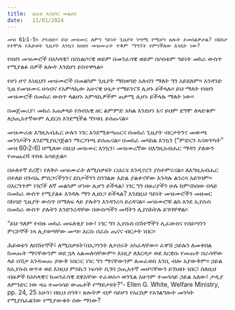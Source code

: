 ```yaml
---
title:  አቤቱ እንደገና መልሰን
date:   11/01/2024
---
```


`መዝ 61፡1-5ን ያንብቡ። ይህ መዝሙር ለምን ዓይነት ጊዜያት ገጣሚ የሚሆን ጸሎት ይመስልዎታል? በደስታ የተሞሉ የሕይወት ጊዜያት እንኳን ከሀዘን መዝሙራት ጥቅም ማግኘት የምንችለው እንዴት ነው?`

የሀዘን መዝሙሮች በአካላዊ፤ በስነልቦናዊ ወይም በመንፈሳዊ ወይም በሶስቱም ዓይነት መከራ ውስጥ የሚያልፉ ሰዎች ጸሎት እንደሆነ ይስተዋላል።

የሆነ ሆኖ እነዚህን መዝሙሮች በመልካም ጊዜያት ማስወገድ አለብን ማለት ግን አይደለም። አንዳንድ ጊዜ የመዝሙሩ ሀሳብና የአምላኪው አሁናዊ ሁኔታ የማይገናኙ ሊሆኑ ይችላሉ። ይህ ማለት የሀዘን መዝሙሮች በመከራ ውስጥ ላልሆኑ አምላኪዎችም ጠቃሚ ሊሆኑ ይችላሉ ማለት ነው።

በመጀመሪያ፣ መከራ አጠቃላይ የሰብአዊ ዘር ልምምድ አካል እንደሆነ እና ይህም ደግሞ ለጻድቁም ለኃጢአተኛውም ሊደርስ እንደሚችል ግንዛቤ ይሰጡናል።

መዝሙራቱ እግዚአብሔር ሁሉን ነገር እንደሚቆጣጠርና በመከራ ጊዜያት ብርታትንና መውጫ መንገዶችን እንደሚያዘጋጅልን ማረጋገጫ ይሰጡናል። በመከራ መካከል እንኳን (“ምድርን አናወጥካት” መዝ 60፡2፣6) በሚለው በዚህ መዝሙር እንኳን፣ መዝሙረኛው በእግዚአብሔር ማዳን ያለውን የመጨረሻ ተስፋ አሳይቷል።

በሁለተኛ ደረጃ፣ የለቅሶ መዝሙራት ለሚሰቃዩት ርህራሄ እንዲኖረን ያስተምሩናል። ለእግዚአብሔር በተለይ በጉባኤ ምስጋናችንንና ደስታችንን ስንገልጽ እድል ያልቀናቸው እንዳሉ ልንረሳ አይገባም። በእርግጥም ነገሮች ለኛ መልካም ሆነው ሊሆን ይችላል፤ ነገር ግን በዙሪያችን ሁሉ ከምናስበው በላይ በመከራ ውስጥ የሚያልፉ እንዳሉ ማን ሊዘነጋ ይችላል? እንደዚህ ዓይነት መዝሙሮችን መዘመር በከባድ ጊዜያት ውስጥ በማለፍ ላይ ያሉትን እንዳንረሳ ይረዳናል። መዝሙሮቹ ልክ እንደ ኢየሱስ በመከራ ውስጥ ያሉትን እንድንረዳቸው በውስጣችን መሻትን ሊያስከትሉ ይገባቸዋል።

“ይህ ዓለም የብዙ መከራ መፍለቂያ ነው፤ ነገር ግን ኢየሱስ በሽተኞችን ሊፈውስና የሰይጣንን ምርኮኞች ነጻ ሊያወጣቸው መጣ። እርሱ በራሱ ጤናና ብርታት ነበር።

ሕይወቱን ለበሽተኞች፤ ለሚሰቃዩት፤በአጋንንት ለታሰሩት አካፈላቸው። ፈዋሽ ኃይሉን ለመቀበል ከመጡት ማናቸውንም ወደ ኋላ አልመለሳቸውም። እነዚያ ለእርዳታ ወደ እርeሱ የመጡት በራሳቸው ላይ በሽታ እንዳመጡ ያውቅ ነበር፡ር ነገር ግን ማናቸውንም ለመፈወስ እንቢ ብሎ አያውቅም። ኃይል ከኢየሱስ ወጥቶ ወደ እነዚህ ምስኪን ነፍሳት ሲገባ ኃጢአተኛ መሆናቸውን ይገነዘቡ ነበር፤ ስለዚህ ብዙዎች ከአካላዊና ከመንፈሳዊ ደዌአቸው ተፈወሱ። ወንጌል አሁንም ተመሳሳይ ኃይል አለው፤ ታዲያ ለምንድር ነው ዛሬ ተመሳሳይ ውጤቶች የማይታዩት?”- Ellen G. White, Welfare Ministry, pp. 24, 25 አሁን፣ በዚህ ሰዓት፣ ጸሎትዎ ብቻ ሳይሆን የአርስዎ የአገልግሎት መንካት የሚያስፈልገው የሚያውቁት ሰው ማነው?